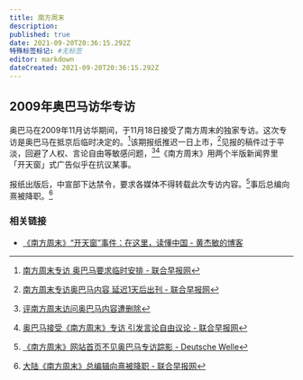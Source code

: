 ```yaml
---
title: 南方周末
description:
published: true
date: 2021-09-20T20:36:15.292Z
特殊标签标记: #无标签
editor: markdown
dateCreated: 2021-09-20T20:36:15.292Z
---
```


## 2009年奥巴马访华专访

奥巴马在2009年11月访华期间，于11月18日接受了南方周末的独家专访。这次专访是奥巴马在抵京后临时决定的。[^2]该期报纸推迟一日上市，[^5]见报的稿件过于平淡，回避了人权、言论自由等敏感问题，[^3][^4]《南方周末》用两个半版新闻界里「开天窗」式广告似乎在抗议某事。

[^2]: [南方周末专访 奥巴马要求临时安排 - 联合早报网](https://web.archive.org/web/20091125075047/http://realtime.zaobao.com/2009/11/091122_15.shtml)

[^3]: [评南方周末访问奥巴马内容遭删除](https://web.archive.org/web/20210116002629/https://www.voachinese.com/a/hotline-20091123-71600927/1008609.html)

[^4]: [奥巴马接受《南方周末》专访 引发言论自由议论 - 联合早报网](https://web.archive.org/web/20091123194131/http://zaobao.com/zg/zg091120_006.shtml)

[^5]: [南方周末专访奥巴马内容 延迟1天后出刊 - 联合早报网](https://web.archive.org/web/20091123195330/http://realtime.zaobao.com/2009/11/091120_16.shtml)

报纸出版后，中宣部下达禁令，要求各媒体不得转载此次专访内容。[^7]事后总编向熹被降职。[^6]

[^6]: [大陆《南方周末》总编辑向熹被降职 - 联合早报网](https://web.archive.org/web/20110816044150/http://www.zaobao.com/wencui/2009/12/others091209z.shtml)

[^7]: [《南方周末》网站首页不见奥巴马专访踪影 - Deutsche Welle](https://web.archive.org/web/20091124092127/http://www.dw-world.de/dw/article/0,,4908715,00.html)

<!-- 奥巴马在访问后致函周刊和读者，写到：

> To the Southern Weekly and its readers
>
> I look forward to continuing the ties between our two countries,
>
> and congratulate you for contributing to the analysis and flow of vital political information.
>
> An educated citizenry is the key to an effective government,
>
> and a free press contributes to that well-informed citizenry.
>
> 致南方周末及其读者
>
> 我希望继续维护我们两国间的关系
>
> 并祝贺你们在分析及传递关键政治信息上的贡献
>
> 受过良好教育的公民，是政府高成效施政的关键
>
> 而自由传媒，就对公民见识，贡献良多 -->

### 相关链接

+ [《南方周末》“开天窗”事件：在这里，读懂中国 - 黄杰敏的博客](https://web.archive.org/web/20180212092815/http://www.huangjiemin.com/archives/1213.html)
